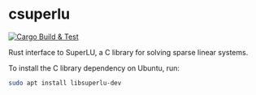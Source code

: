# csuperlu

[![Cargo Build & Test](https://github.com/johnrscott/csuperlu/actions/workflows/ci.yml/badge.svg)](https://github.com/johnrscott/csuperlu/actions/workflows/ci.yml)

Rust interface to SuperLU, a C library for solving sparse linear systems.

To install the C library dependency on Ubuntu, run:

```bash
sudo apt install libsuperlu-dev
```

